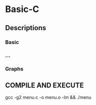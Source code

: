 # Basic-C

## Descriptions

### Basic

### ...

### Graphs

## COMPILE AND EXECUTE

gcc -g2 menu.c -o menu.o -lm && ./menu
